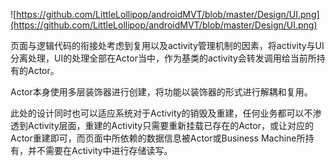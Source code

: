 ![https://github.com/LittleLollipop/androidMVT/blob/master/Design/UI.png](https://github.com/LittleLollipop/androidMVT/blob/master/Design/UI.png)

页面与逻辑代码的衔接处考虑到复用以及activity管理机制的因素，将activity与UI分离处理，UI的处理全部在Actor当中，作为基类的activity会转发调用给当前所持有的Actor。

Actor本身使用多层装饰器进行创建，将功能以装饰器的形式进行解耦和复用。

此处的设计同时也可以适应系统对于Activity的销毁及重建，任何业务都可以不渗透到Activity层面，重建的Activity只需要重新挂载已存在的Actor，或让对应的Actor重建即可，而页面中所依赖的数据信息被Actor或Business Machine所持有，并不需要在Activity中进行存储读写。


